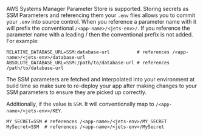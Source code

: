 AWS Systems Manager Parameter Store is supported.  Storing secrets as SSM Parameters and referencing them your `.env` files allows you to commit your `.env` into source control. When you reference a parameter name with it will prefix the conventional `/<app-name>/<jets-env>/`. If you reference the parameter name with a leading / then the conventional prefix is not added. For example:

    RELATIVE_DATABASE_URL=SSM:database-url          # references /<app-name>/<jets-env>/database-url
    ABSOLUTE_DATABASE_URL=SSM:/path/to/database-url # references /path/to/database-url

The SSM parameters are fetched and interpolated into your environment at build time so make sure to re-deploy your app after making changes to your SSM parameters to ensure they are picked up correctly.

Additionally, if the value is `SSM`. It will conventionally map to `/<app-name>/<jets-env>/KEY`.

    MY_SECRET=SSM # references /<app-name>/<jets-env>/MY_SECRET
    MySecret=SSM  # references /<app-name>/<jets-env>/MySecret
